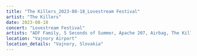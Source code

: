 ```yaml
---
title: "The Killers_2023-08-18_Lovestream Festival"
artist: "The Killers"
date: 2023-08-18
concert: "Lovestream Festival"
artists: "ADF Family, 5 Seconds of Summer, Apache 207, Airbag, The Killers, arlie, alt-J, White Reaper, Adriatique, Álvaro Soler, 2 Many DJ's, Aitch, Ay Wing, Anna Kramer, Aczino, Celeste Buckingham & King Shaolin, 311"
location: "Vajnory Airport"
location_details: "Vajnory, Slovakia"
---
```

